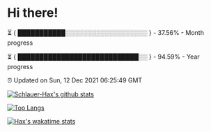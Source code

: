 # Hi there!

⏳ { ███████████░░░░░░░░░░░░░░░░░░░ } - 37.56% - Month progress

⏳ { ████████████████████████████░░ } - 94.59% - Year progress

⏰ Updated on Sun, 12 Dec 2021 06:25:49 GMT


[![Schlauer-Hax's github stats](https://github-readme-stats.vercel.app/api?username=Schlauer-Hax&show_icons=true&theme=dark&count_private=true)](https://github.com/Schlauer-Hax)


[![Top Langs](https://github-readme-stats.vercel.app/api/top-langs/?username=Schlauer-Hax&layout=compact&theme=dark)](https://github.com/Schlauer-Hax?tab=repositories)


[![Hax's wakatime stats](https://github-readme-stats.vercel.app/api/wakatime?username=Hax&theme=dark)](https://wakatime.com/@Hax)


